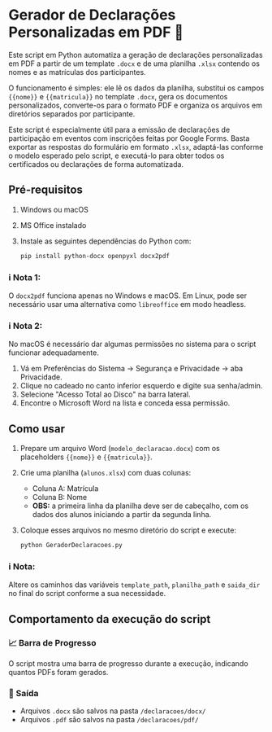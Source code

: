 # Gerador de Declarações Personalizadas em PDF 🧾

Este script em Python automatiza a geração de declarações personalizadas em PDF a partir de um template ``.docx`` e de uma planilha ``.xlsx`` contendo os nomes e as matrículas dos participantes.

O funcionamento é simples: ele lê os dados da planilha, substitui os campos ``{{nome}}`` e ``{{matricula}}`` no template ``.docx``, gera os documentos personalizados, converte-os para o formato PDF e organiza os arquivos em diretórios separados por participante.

Este script é especialmente útil para a emissão de declarações de participação em eventos com inscrições feitas por Google Forms. Basta exportar as respostas do formulário em formato ``.xlsx``, adaptá-las conforme o modelo esperado pelo script, e executá-lo para obter todos os certificados ou declarações de forma automatizada.

## Pré-requisitos

1. Windows ou macOS
2. MS Office instalado
3. Instale as seguintes dependências do Python com:

    ```bash
    pip install python-docx openpyxl docx2pdf
    ```

### ℹ️ Nota 1: 
O `docx2pdf` funciona apenas no Windows e macOS. Em Linux, pode ser necessário usar uma alternativa como ``libreoffice`` em modo headless.

### ℹ️ Nota 2: 
No macOS é necessário dar algumas permissões no sistema para o script funcionar adequadamente.

1. Vá em Preferências do Sistema → Segurança e Privacidade → aba Privacidade.
2. Clique no cadeado no canto inferior esquerdo e digite sua senha/admin.
3. Selecione "Acesso Total ao Disco" na barra lateral.
4. Encontre o Microsoft Word na lista e conceda essa permissão.

## Como usar
1. Prepare um arquivo Word (``modelo_declaracao.docx``) com os placeholders ``{{nome}}`` e ``{{matricula}}``.
2. Crie uma planilha (``alunos.xlsx``) com duas colunas:
    - Coluna A: Matrícula
    - Coluna B: Nome
    - **OBS:** a primeira linha da planilha deve ser de cabeçalho, com os dados dos alunos iniciando a partir da segunda linha.
3. Coloque esses arquivos no mesmo diretório do script e execute:

    ```bash
    python GeradorDeclaracoes.py
    ```

### ℹ️ Nota: 
Altere os caminhos das variáveis ``template_path``, ``planilha_path`` e ``saida_dir`` no final do script conforme a sua necessidade.

## Comportamento da execução do script

### 📈 Barra de Progresso

O script mostra uma barra de progresso durante a execução, indicando quantos PDFs foram gerados.

### 📁 Saída
- Arquivos ``.docx`` são salvos na pasta ``/declaracoes/docx/``
- Arquivos ``.pdf`` são salvos na pasta ``/declaracoes/pdf/``
